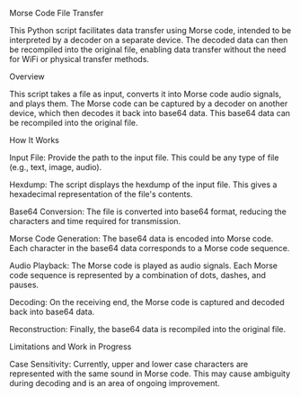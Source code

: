 
Morse Code File Transfer

This Python script facilitates data transfer using Morse code, intended to be interpreted by a decoder on a separate device. 
The decoded data can then be recompiled into the original file, enabling data transfer without the need for WiFi or physical transfer methods.

Overview

This script takes a file as input, converts it into Morse code audio signals, and plays them. 
The Morse code can be captured by a decoder on another device, which then decodes it back into base64 data. 
This base64 data can be recompiled into the original file.

How It Works

Input File: Provide the path to the input file. This could be any type of file (e.g., text, image, audio).

Hexdump: The script displays the hexdump of the input file. This gives a hexadecimal representation of the file's contents.

Base64 Conversion: The file is converted into base64 format, reducing the characters and time required for transmission.

Morse Code Generation: The base64 data is encoded into Morse code. Each character in the base64 data corresponds to a Morse code sequence.

Audio Playback: The Morse code is played as audio signals. Each Morse code sequence is represented by a combination of dots, dashes, and pauses.

Decoding: On the receiving end, the Morse code is captured and decoded back into base64 data.

Reconstruction: Finally, the base64 data is recompiled into the original file.

Limitations and Work in Progress

Case Sensitivity: Currently, upper and lower case characters are represented with the same sound in Morse code. This may cause ambiguity during decoding and is an area of ongoing improvement.

